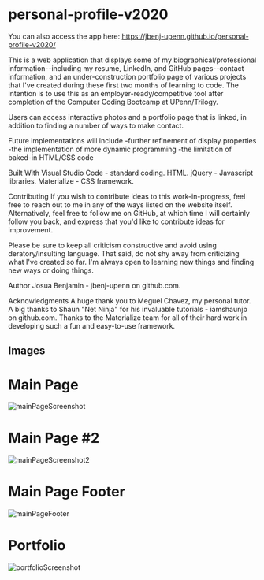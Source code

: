 # personal-profile-v2020
You can also access the app here: https://jbenj-upenn.github.io/personal-profile-v2020/

This is a web application that displays some of my biographical/professional information--including my resume, LinkedIn, and GitHub pages--contact information, and an under-construction portfolio page of various projects that I've created during these first two months of learning to code. The intention is to use this as an employer-ready/competitive tool after completion of the Computer Coding Bootcamp at UPenn/Trilogy.

Users can access interactive photos and a portfolio page that is linked, in addition to finding a number of ways to make contact. 

Future implementations will include 
-further refinement of display properties
-the implementation of more dynamic programming
-the limitation of baked-in HTML/CSS code

Built With
Visual Studio Code - standard coding.
HTML.
jQuery - Javascript libraries.
Materialize - CSS framework.

Contributing
If you wish to contribute ideas to this work-in-progress, feel free to reach out to me in any of the ways listed on the website itself. Alternatively, feel free to follow me on GitHub, at which time I will certainly follow you back, and express that you'd like to contribute ideas for improvement. 

Please be sure to keep all criticism constructive and avoid using deratory/insulting language. That said, do not shy away from criticizing what I've created so far. I'm always open to learning new things and finding new ways or doing things. 

Author
Josua Benjamin - jbenj-upenn on github.com.

Acknowledgments
A huge thank you to Meguel Chavez, my personal tutor.
A big thanks to Shaun "Net Ninja" for his invaluable tutorials - iamshaunjp on github.com.
Thanks to the Materialize team for all of their hard work in developing such a fun and easy-to-use framework.

## Images
# Main Page
![mainPageScreenshot](https://user-images.githubusercontent.com/59940368/80396204-50be5b80-8882-11ea-9abd-fa645a06d3bd.png)
# Main Page #2
![mainPageScreenshot2](https://user-images.githubusercontent.com/59940368/80396222-574cd300-8882-11ea-878a-d082dea22cab.png)
# Main Page Footer
![mainPageFooter](https://user-images.githubusercontent.com/59940368/80396238-5b78f080-8882-11ea-848c-678c24961f99.png)

# Portfolio
![portfolioScreenshot](https://user-images.githubusercontent.com/59940368/80396250-5fa50e00-8882-11ea-8922-abd2a74d287f.png)

